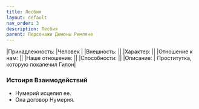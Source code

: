```yaml
---
title: Лесбия
layout: default
nav_order: 3
description: Лесбия
parent: Персонажи Демоны Римляне
---
```

|Принадлежность: |Человек |
|Внешность: ||
|Характер: ||
|Отношение к нам: ||
|Наше отношение: ||
|Способности: ||
|Описание: | Проститутка, которую покалечил Гилон|

### Истоиря Взаимодействий
- Нумерий исцелил ее.
- Она договор Нумерия.

